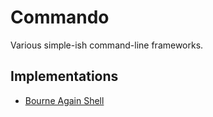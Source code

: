 # Commando

Various simple-ish command-line frameworks.

## Implementations

* [Bourne Again Shell](bash) 

